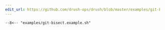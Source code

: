 ```yaml
---
edit_url: https://github.com/drush-ops/drush/blob/master/examples/git-bisect.example.sh
---
```

```shell
--8<-- "examples/git-bisect.example.sh"
```